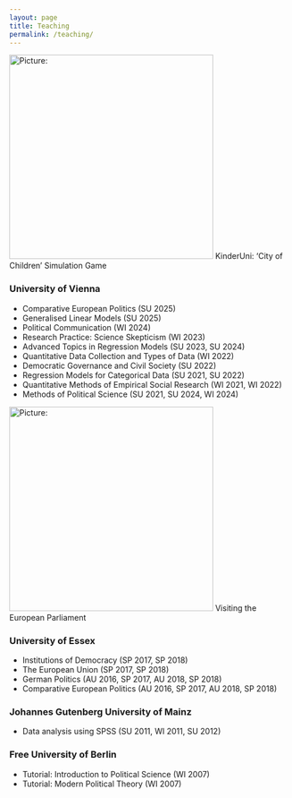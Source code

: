 ```yaml
---
layout: page
title: Teaching
permalink: /teaching/
---
```


<p>
<span class="marginnote shownote"> <!--
<div class="figure">--> <img src="http://www.juliapartheymueller.net/assets/img/KinderUni.png" alt="Picture:" width="365"  /> <!--
<p class="caption marginnote">-->KinderUni: ‘City of Children’ Simulation Game<!--</p>--> <!--</div>--></span>
</p>

### University of Vienna
- Comparative European Politics (SU 2025)
- Generalised Linear Models (SU 2025)
- Political Communication (WI 2024)
- Research Practice: Science Skepticism (WI 2023)
- Advanced Topics in Regression Models (SU 2023, SU 2024)
- Quantitative Data Collection and Types of Data (WI 2022)
- Democratic Governance and Civil Society (SU 2022)
- Regression Models for Categorical Data (SU 2021, SU 2022)
- Quantitative Methods of Empirical Social Research (WI 2021, WI 2022)
- Methods of Political Science (SU 2021, SU 2024, WI 2024)

<p>
<span class="marginnote shownote"> <!--
<div class="figure">--> <img src="http://www.juliapartheymueller.net/assets/img/European_Parliament.png" alt="Picture:" width="365"  /> <!--
<p class="caption marginnote">-->Visiting the European Parliament<!--</p>--> <!--</div>--></span>
</p>

### University of Essex
- Institutions of Democracy (SP 2017, SP 2018)
- The European Union (SP 2017, SP 2018)
- German Politics (AU 2016, SP 2017, AU 2018, SP 2018)
- Comparative European Politics (AU 2016, SP 2017, AU 2018, SP 2018)

### Johannes Gutenberg University of Mainz
- Data analysis using SPSS (SU 2011, WI 2011, SU 2012)
	
### Free University of Berlin
- Tutorial: Introduction to Political Science (WI 2007)
- Tutorial: Modern Political Theory (WI 2007)
